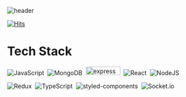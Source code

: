![header](https://capsule-render.vercel.app/api?type=rect&color=gradient&height=300&section=header&text=SynCROSS&fontSize=90&fontColor=000)

[![Hits](https://hits.seeyoufarm.com/api/count/incr/badge.svg?url=https%3A%2F%2Fgithub.com%2FSynCROSS&count_bg=%2324292E&title_bg=%2324292E&icon=github.svg&icon_color=%23FFFFFF&title=Watch&edge_flat=true)](https://hits.seeyoufarm.com)

# Tech Stack

<img src="https://img.shields.io/badge/JavaScript-F7DF1E?style=flat-square&logo=Javascript&logoColor=white" alt="JavaScript"/>&nbsp;
<img src="https://img.shields.io/badge/MongoDB-47A248?style=flat-square&logo=MongoDB&logoColor=white" alt="MongoDB"/>&nbsp;
<img src="https://upload.wikimedia.org/wikipedia/commons/6/64/Expressjs.png" alt="express" width="81px" height="20px"/>&nbsp;
<img src="https://img.shields.io/badge/React-61DAFB?style=flat-square&logo=React&logoColor=white" alt="React"/>&nbsp;
<img src="https://img.shields.io/badge/NodeJS-339933?style=flat-square&logo=Node.js&logoColor=white" alt="NodeJS"/>&nbsp;

<img src="https://img.shields.io/badge/Redux-764ABC?style=flat-square&logo=Redux&logoColor=white" alt="Redux"/>&nbsp;
<img src="https://img.shields.io/badge/TypeScript-007ACC?style=flat-square&logo=TypeScript&logoColor=white" alt="TypeScript"/>&nbsp;
<img src="https://img.shields.io/badge/styled--components-DB7093?style=flat-square&logo=styled-components&logoColor=white" alt="styled-components"/>&nbsp;
<img src="https://img.shields.io/badge/Socket.io-010101?style=flat-square&logo=Socket.io&logoColor=white" alt="Socket.io"/>&nbsp;
